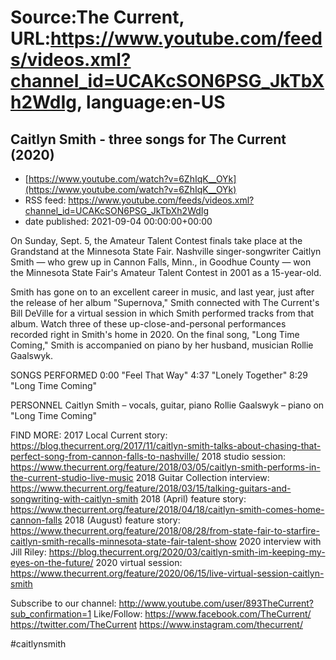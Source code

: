 # Source:The Current, URL:https://www.youtube.com/feeds/videos.xml?channel_id=UCAKcSON6PSG_JkTbXh2WdIg, language:en-US

## Caitlyn Smith - three songs for The Current (2020)
 - [https://www.youtube.com/watch?v=6ZhIqK__OYk](https://www.youtube.com/watch?v=6ZhIqK__OYk)
 - RSS feed: https://www.youtube.com/feeds/videos.xml?channel_id=UCAKcSON6PSG_JkTbXh2WdIg
 - date published: 2021-09-04 00:00:00+00:00

On Sunday, Sept. 5, the Amateur Talent Contest finals take place at the Grandstand at the Minnesota State Fair. Nashville singer-songwriter Caitlyn Smith — who grew up in Cannon Falls, Minn., in Goodhue County — won the Minnesota State Fair's Amateur Talent Contest in 2001 as a 15-year-old. 

Smith has gone on to an excellent career in music, and last year, just after the release of her album "Supernova," Smith connected with The Current's Bill DeVille for a virtual session in which Smith performed tracks from that album. Watch three of these up-close-and-personal performances recorded right in Smith's home in 2020. On the final song, "Long Time Coming," Smith is accompanied on piano by her husband, musician Rollie Gaalswyk.

SONGS PERFORMED
0:00 "Feel That Way"
4:37 "Lonely Together"
8:29 "Long Time Coming"

PERSONNEL
Caitlyn Smith – vocals, guitar, piano
Rollie Gaalswyk – piano on "Long Time Coming"

FIND MORE:
2017 Local Current story:
https://blog.thecurrent.org/2017/11/caitlyn-smith-talks-about-chasing-that-perfect-song-from-cannon-falls-to-nashville/
2018 studio session: https://www.thecurrent.org/feature/2018/03/05/caitlyn-smith-performs-in-the-current-studio-live-music
2018 Guitar Collection interview:
https://www.thecurrent.org/feature/2018/03/15/talking-guitars-and-songwriting-with-caitlyn-smith
2018 (April) feature story:
https://www.thecurrent.org/feature/2018/04/18/caitlyn-smith-comes-home-cannon-falls
2018 (August) feature story:
https://www.thecurrent.org/feature/2018/08/28/from-state-fair-to-starfire-caitlyn-smith-recalls-minnesota-state-fair-talent-show
2020 interview with Jill Riley: https://blog.thecurrent.org/2020/03/caitlyn-smith-im-keeping-my-eyes-on-the-future/
2020 virtual session:
https://www.thecurrent.org/feature/2020/06/15/live-virtual-session-caitlyn-smith

Subscribe to our channel:
http://www.youtube.com/user/893TheCurrent?sub_confirmation=1
Like/Follow:
https://www.facebook.com/TheCurrent/
https://twitter.com/TheCurrent
https://www.instagram.com/thecurrent/

#caitlynsmith


